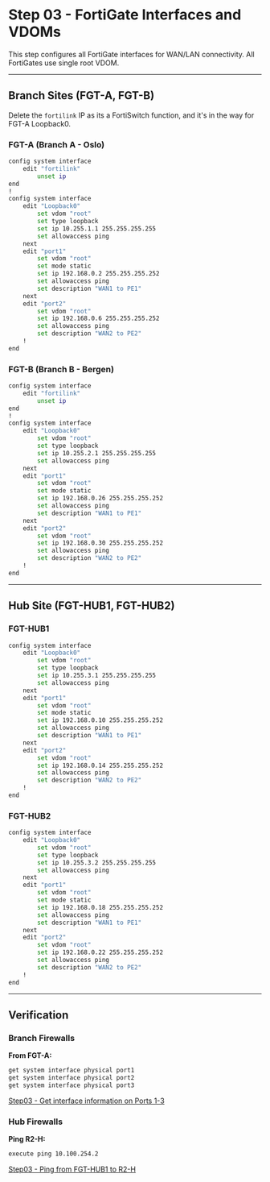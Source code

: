 # Step 03 - FortiGate Interfaces and VDOMs

This step configures all FortiGate interfaces for WAN/LAN connectivity. All FortiGates use single root VDOM.

---

## Branch Sites (FGT-A, FGT-B)

Delete the `fortilink` IP as its a FortiSwitch function, and it's in the way for FGT-A Loopback0.

### FGT-A (Branch A - Oslo)
```bash
config system interface
    edit "fortilink"
        unset ip
end
!
config system interface
    edit "Loopback0"
        set vdom "root"
        set type loopback
        set ip 10.255.1.1 255.255.255.255
        set allowaccess ping
    next
    edit "port1"
        set vdom "root"
        set mode static
        set ip 192.168.0.2 255.255.255.252
        set allowaccess ping
        set description "WAN1 to PE1"
    next
    edit "port2"
        set vdom "root"
        set ip 192.168.0.6 255.255.255.252
        set allowaccess ping
        set description "WAN2 to PE2"
    !
end
```

### FGT-B (Branch B - Bergen)
```bash
config system interface
    edit "fortilink"
        unset ip
end
!
config system interface
    edit "Loopback0"
        set vdom "root"
        set type loopback
        set ip 10.255.2.1 255.255.255.255
        set allowaccess ping
    next
    edit "port1"
        set vdom "root"
        set mode static
        set ip 192.168.0.26 255.255.255.252
        set allowaccess ping
        set description "WAN1 to PE1"
    next
    edit "port2"
        set vdom "root"
        set ip 192.168.0.30 255.255.255.252
        set allowaccess ping
        set description "WAN2 to PE2"
    !
end
```

---

## Hub Site (FGT-HUB1, FGT-HUB2)

### FGT-HUB1
```bash
config system interface
    edit "Loopback0"
        set vdom "root"
        set type loopback
        set ip 10.255.3.1 255.255.255.255
        set allowaccess ping
    next
    edit "port1"
        set vdom "root"
        set mode static
        set ip 192.168.0.10 255.255.255.252
        set allowaccess ping
        set description "WAN1 to PE1"
    next
    edit "port2"
        set vdom "root"
        set ip 192.168.0.14 255.255.255.252
        set allowaccess ping
        set description "WAN2 to PE2"
    !
end
```

### FGT-HUB2

```bash
config system interface
    edit "Loopback0"
        set vdom "root"
        set type loopback
        set ip 10.255.3.2 255.255.255.255
        set allowaccess ping
    next
    edit "port1"
        set vdom "root"
        set mode static
        set ip 192.168.0.18 255.255.255.252
        set allowaccess ping
        set description "WAN1 to PE1"
    next
    edit "port2"
        set vdom "root"
        set ip 192.168.0.22 255.255.255.252
        set allowaccess ping
        set description "WAN2 to PE2"
    !
end
```

---

## Verification

### Branch Firewalls

**From FGT-A:**
```bash
get system interface physical port1
get system interface physical port2
get system interface physical port3
```

[Step03 - Get interface information on Ports 1-3](/images/step03_get_int_physic_1-3.png)

### Hub Firewalls

**Ping R2-H:**
```bash
execute ping 10.100.254.2
```

[Step03 - Ping from FGT-HUB1 to R2-H](/images/step03_ping_r2-h_from_hub1.png)